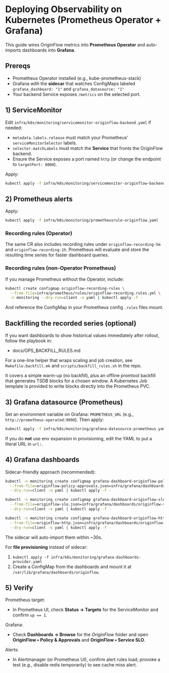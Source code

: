 # Deploying Observability on Kubernetes (Prometheus Operator + Grafana)

This guide wires OriginFlow metrics into **Prometheus Operator** and auto-imports dashboards into **Grafana**.

## Prereqs
- Prometheus Operator installed (e.g., kube-prometheus-stack)
- Grafana with the **sidecar** that watches ConfigMaps labeled `grafana_dashboard: "1"` and `grafana_datasource: "1"`
- Your backend Service exposes `/metrics` on the selected port.

## 1) ServiceMonitor
Edit `infra/k8s/monitoring/servicemonitor-originflow-backend.yaml` if needed:
- `metadata.labels.release` must match your Prometheus’ `serviceMonitorSelector` labels.
- `selector.matchLabels` must match the **Service** that fronts the OriginFlow backend.
- Ensure the Service exposes a port named `http` (or change the endpoint to `targetPort: 8000`).

Apply:
```bash
kubectl apply -f infra/k8s/monitoring/servicemonitor-originflow-backend.yaml
```

## 2) Prometheus alerts
Apply:
```bash
kubectl apply -f infra/k8s/monitoring/prometheusrule-originflow.yaml
```

### Recording rules (Operator)
The same CR also includes recording rules under `originflow-recording-5m` and `originflow-recording-1h`.
Prometheus will evaluate and store the resulting time series for faster dashboard queries.

### Recording rules (non-Operator Prometheus)
If you manage Prometheus without the Operator, include:
```bash
kubectl create configmap originflow-recording-rules \
  --from-file=infra/prometheus/rules/originflow-recording.rules.yml \
  -n monitoring --dry-run=client -o yaml | kubectl apply -f -
```
And reference the ConfigMap in your Prometheus config `.rules` files mount.

## Backfilling the recorded series (optional)
If you want dashboards to show historical values immediately after rollout,
follow the playbook in:

- docs/OPS_BACKFILL_RULES.md

For a one-line helper that wraps scaling and job creation, see `Makefile.backfill.mk` and `scripts/backfill_rules.sh` in the repo.

It covers a simple warm-up (no backfill), plus an offline promtool backfill
that generates TSDB blocks for a chosen window. A Kubernetes Job template is
provided to write blocks directly into the Prometheus PVC.

## 3) Grafana datasource (Prometheus)
Set an environment variable on Grafana: `PROMETHEUS_URL` (e.g., `http://prometheus-operated:9090`).
Then apply:
```bash
kubectl apply -f infra/k8s/monitoring/grafana-datasource-prometheus.yaml
```

If you do **not** use env expansion in provisioning, edit the YAML to put a literal URL in `url:`.

## 4) Grafana dashboards
Sidecar-friendly approach (recommended):
```bash
kubectl -n monitoring create configmap grafana-dashboard-originflow-policy-approvals \
  --from-file=originflow-policy-approvals.json=infra/grafana/dashboards/originflow-policy-approvals.json \
  --dry-run=client -o yaml | kubectl apply -f -

kubectl -n monitoring create configmap grafana-dashboard-originflow-slo \
  --from-file=originflow-slo.json=infra/grafana/dashboards/originflow-slo.json \
  --dry-run=client -o yaml | kubectl apply -f -

kubectl -n monitoring create configmap grafana-dashboard-originflow-http \
  --from-file=originflow-http.json=infra/grafana/dashboards/originflow-http.json \
  --dry-run=client -o yaml | kubectl apply -f -
```
The sidecar will auto-import them within ~30s.

For **file provisioning** instead of sidecar:
1. `kubectl apply -f infra/k8s/monitoring/grafana-dashboards-provider.yaml`
2. Create a ConfigMap from the dashboards and mount it at `/var/lib/grafana/dashboards/originflow`.

## 5) Verify
Prometheus target:
- In Prometheus UI, check **Status → Targets** for the ServiceMonitor and confirm `up == 1`.

Grafana:
- Check **Dashboards → Browse** for the *OriginFlow* folder and open **OriginFlow • Policy & Approvals** and **OriginFlow • Service SLO**.

Alerts:
- In Alertmanager (or Prometheus UI), confirm alert rules load; provoke a test (e.g., disable redis temporarily) to see cache miss alert.
